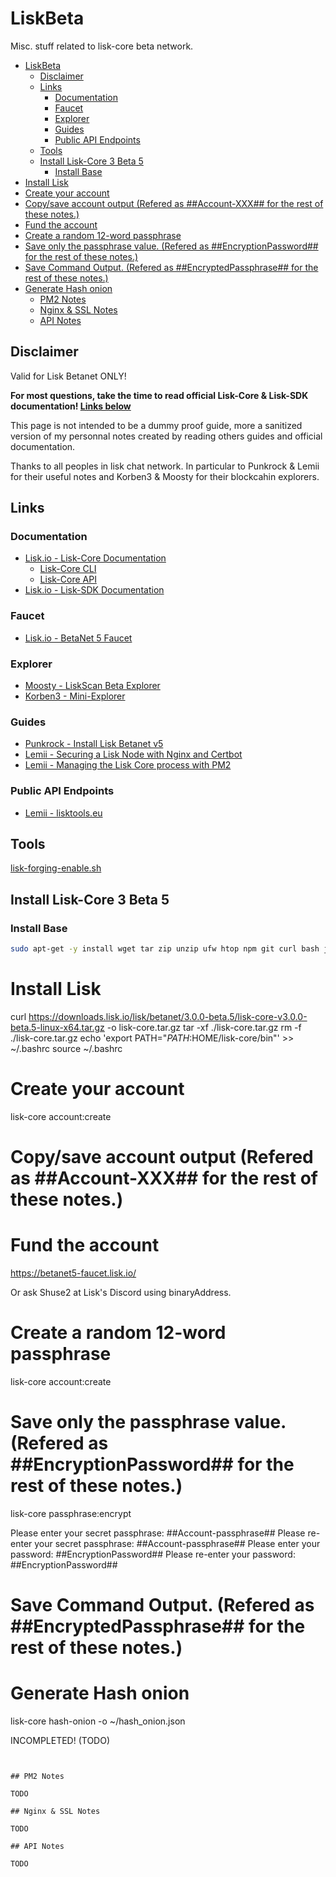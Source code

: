 # LiskBeta
Misc. stuff related to lisk-core beta network.

- [LiskBeta](#liskbeta)
  - [Disclaimer](#disclaimer)
  - [Links](#links)
    - [Documentation](#documentation)
    - [Faucet](#faucet)
    - [Explorer](#explorer)
    - [Guides](#guides)
    - [Public API Endpoints](#public-api-endpoints)
  - [Tools](#tools)
  - [Install Lisk-Core 3 Beta 5](#install-lisk-core-3-beta-5)
    - [Install Base](#install-base)
- [Install Lisk](#install-lisk)
- [Create your account](#create-your-account)
- [Copy/save account output (Refered as ##Account-XXX## for the rest of these notes.)](#copysave-account-output-refered-as-account-xxx-for-the-rest-of-these-notes)
- [Fund the account](#fund-the-account)
- [Create a random 12-word passphrase](#create-a-random-12-word-passphrase)
- [Save only the passphrase value. (Refered as ##EncryptionPassword## for the rest of these notes.)](#save-only-the-passphrase-value-refered-as-encryptionpassword-for-the-rest-of-these-notes)
- [Save Command Output. (Refered as ##EncryptedPassphrase## for the rest of these notes.)](#save-command-output-refered-as-encryptedpassphrase-for-the-rest-of-these-notes)
- [Generate Hash onion](#generate-hash-onion)
  - [PM2 Notes](#pm2-notes)
  - [Nginx & SSL Notes](#nginx--ssl-notes)
  - [API Notes](#api-notes)

## Disclaimer

Valid for Lisk Betanet ONLY!

**For most questions, take the time to read official Lisk-Core & Lisk-SDK documentation! [Links below](#documentation)**

This page is not intended to be a dummy proof guide, more a sanitized version of my personnal notes created by reading others guides and official documentation.

Thanks to all peoples in lisk chat network. In particular to Punkrock & Lemii for their useful notes and Korben3 & Moosty for their blockcahin explorers.

## Links

### Documentation

* [Lisk.io - Lisk-Core Documentation](https://lisk.io/documentation/lisk-core/v3/index.html)
  * [Lisk-Core CLI](https://lisk.io/documentation/lisk-core/v3/reference/cli.html)
  * [Lisk-Core API](https://lisk.io/documentation/lisk-core/v3/reference/api.html)
* [Lisk.io - Lisk-SDK Documentation](https://lisk.io/documentation/lisk-sdk/)

### Faucet

* [Lisk.io - BetaNet 5 Faucet](https://betanet5-faucet.lisk.io/)

### Explorer

* [Moosty - LiskScan Beta Explorer](https://explorer.moosty.com/)
* [Korben3 - Mini-Explorer](http://liskminiexplorer.korben3.com/)

### Guides

* [Punkrock - Install Lisk Betanet v5](https://punkrock.github.io/lisk-betanet-v5-tutorial.html)
* [Lemii - Securing a Lisk Node with Nginx and Certbot](https://github.com/Lemii/guides/blob/master/securing-a-lisk-node-with-nginx-and-certbot.md)
* [Lemii - Managing the Lisk Core process with PM2](https://github.com/Lemii/guides/blob/master/managing-the-lisk-core-process-with-pm2.md)

### Public API Endpoints

* [Lemii - lisktools.eu](https://betanet5-api.lisktools.eu/)

## Tools

[lisk-forging-enable.sh](./Tools/lisk-forging-enable.sh)


## Install Lisk-Core 3 Beta 5


### Install Base

```bash
sudo apt-get -y install wget tar zip unzip ufw htop npm git curl bash jq nodejs npm
```

# Install Lisk

curl https://downloads.lisk.io/lisk/betanet/3.0.0-beta.5/lisk-core-v3.0.0-beta.5-linux-x64.tar.gz -o lisk-core.tar.gz
tar -xf ./lisk-core.tar.gz
rm -f ./lisk-core.tar.gz
echo 'export PATH="$PATH:$HOME/lisk-core/bin"' >> ~/.bashrc
source ~/.bashrc

# Create your account

lisk-core account:create

# Copy/save account output (Refered as ##Account-XXX## for the rest of these notes.)

# Fund the account

https://betanet5-faucet.lisk.io/

Or ask Shuse2 at Lisk's Discord using binaryAddress.

# Create a random 12-word passphrase

lisk-core account:create

# Save only the passphrase value. (Refered as ##EncryptionPassword## for the rest of these notes.)

lisk-core passphrase:encrypt

Please enter your secret passphrase:    ##Account-passphrase##
Please re-enter your secret passphrase: ##Account-passphrase##
Please enter your password:             ##EncryptionPassword## 
Please re-enter your password:          ##EncryptionPassword##

# Save Command Output. (Refered as ##EncryptedPassphrase## for the rest of these notes.)

# Generate Hash onion

lisk-core hash-onion -o ~/hash_onion.json


INCOMPLETED! (TODO)


```


## PM2 Notes

TODO

## Nginx & SSL Notes

TODO

## API Notes

TODO

